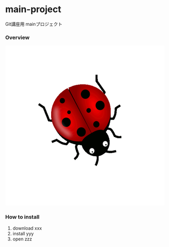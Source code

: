 # main-project
Git講座用 mainプロジェクト

### Overview
![Alt Text](images/ladybug-5068.gif)


### How to install
1. download xxx
2. install yyy
3. open zzz

